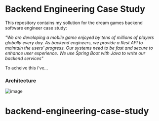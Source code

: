 
# Backend Engineering Case Study

This repository contains my sollution for the dream games backend software engineer case study:

_"We are developing a mobile game enjoyed by tens of millions of players globally every day. As
backend engineers, we provide a Rest API to maintain the users' progress. Our systems need
to be fast and secure to enhance user experience. We use Spring Boot with Java to write our
backend services"_

To acheive this i've...



### Architecture
![image](https://github.com/Jazzamat/backend-engineering-case-study/architecture.png)


# backend-engineering-case-study
